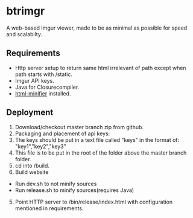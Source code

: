 # btrimgr

A web-based Imgur viewer, made to be as minimal as possible for speed and scalabilty.

## Requirements
* Http server setup to return same html irrelevant of path except when path starts with /static.
* Imgur API keys.
* Java for Closurecompiler.
* [html-minifier](https://github.com/kangax/html-minifier) installed.

## Deployment
1. Download/checkout master branch zip from github.
2. Packaging and placement of api keys:
  1. The keys should be put in a text file called "keys" in the format of: "key1","key2","key3"
  2. This file is to be put in the root of the folder above the master branch folder.
3. cd into /build.
4. Build website
  * Run dev.sh to not minify sources
  * Run release.sh to minify sources(requires Java)
5. Point HTTP server to /bin/release/index.html with configuration mentioned in requirements.
